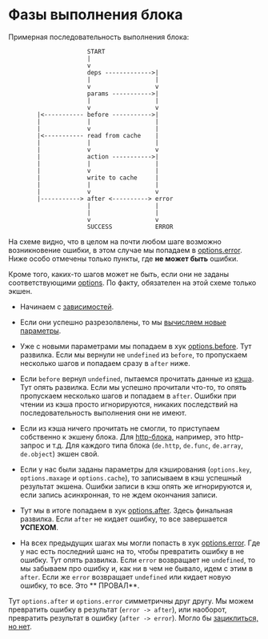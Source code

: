 # Фазы выполнения блока

Примерная последовательность выполнения блока:

```
                      START
                      |
                      v
                      deps ------------->|
                      |                  |
                      v                  v
                      params ----------->|
                      |                  |
                      v                  v
        |<----------- before ----------->|
        |             |                  |
        |             v                  |
        |<----------- read from cache    |
        |             |                  |
        |             v                  v
        |             action ----------->|
        |             |                  |
        |             v                  |
        |             write to cache     |
        |             |                  |
        |             v                  v
        |-----------> after <----------> error
                      |                  |
                      |                  |
                      v                  v
                      SUCCESS            ERROR

```

На схеме видно, что в целом на почти любом шаге возможно возникновение ошибки,
в этом случае мы попадаем в [options.error](./options_error.md).
Ниже особо отмечены только пункты, где **не может быть** ошибки.

Кроме того, каких-то шагов может не быть, если они не заданы соответствующими [options](./options.md).
По факту, обязателен на этой схеме только экшен.

  * Начинаем с [зависимостей](./deps.md).

  * Если они успешно разрезолвлены, то мы [вычисляем новые параметры](./options_params.md).

  * Уже с новыми параметрами мы попадаем в хук [options.before](./options_before.md).
    Тут развилка. Если мы вернули не `undefined` из `before`,
    то пропускаем несколько шагов и попадаем сразу в `after` ниже.

  * Если `before` вернул `undefined`, пытаемся прочитать данные из [кэша](./cache.md).
    Тут опять развилка. Если мы успешно прочитали что-то,
    то опять пропускаем несколько шагов и попадаем в `after`.
    Ошибки при чтении из кэша просто игнорируются, никаких последствий на последовательность
    выполнения они не имеют.

  * Если из кэша ничего прочитать не смогли, то приступаем собственно к экшену блока.
    Для [http-блока](./http_block.md), например, это http-запрос и т.д.
    Для каждого типа блока (`de.http`, `de.func`, `de.array`, `de.object`) экшен свой.

  * Если у нас были заданы параметры для кэширования (`options.key`, `options.maxage` и `options.cache`),
    то записываем в кэш успешный результат экшена.
    Ошибки записи в кэш опять же игнорируются и, если запись асинхронная,
    то не ждем окончания записи.

  * Тут мы в итоге попадаем в хук [options.after](./options_after.md).
    Здесь финальная развилка. Если `after` не кидает ошибку, то все завершается **УСПЕХОМ**.

  * На всех предыдущих шагах мы могли попасть в хук [options.error](./options_error.md).
    Где у нас есть последний шанс на то, чтобы превратить ошибку в не ошибку.
    Тут опять развилка. Если `error` возвращает не `undefined`, то мы забываем про ошибку и,
    как ни в чем не бывало, идем с этим в `after`.
    Если же `error` возвращает `undefined` или кидает новую ошибку, то все. Это ** ПРОВАЛ**.

Тут `options.after` и `options.error` симметричны друг другу. Мы можем превратить ошибку в результат (`error -> after`),
или наоборот, превратить результат в ошибку (`after -> error`).
Могло бы [зациклиться, но нет](./options_error.md#ошибка-deerror_idtoo_many_afters_or_errors).

